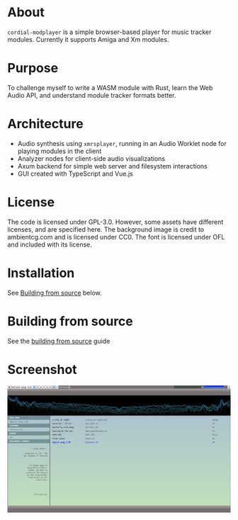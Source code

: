 # About

`cordial-modplayer` is a simple browser-based player for music tracker modules. Currently it supports Amiga and Xm modules.

# Purpose

To challenge myself to write a WASM module with Rust, learn the Web Audio API, and understand module tracker formats better.

# Architecture

- Audio synthesis using `xmrsplayer`, running in an Audio Worklet node for playing modules in the client
- Analyzer nodes for client-side audio visualizations
- Axum backend for simple web server and filesystem interactions
- GUI created with TypeScript and Vue.js

# License

The code is licensed under GPL-3.0. However, some assets have different licenses, and are specified here. The background image is credit to ambientcg.com and is licensed under CC0. The font is licensed under OFL and included with its license.

# Installation

See [Building from source](#building-from-source) below.

# Building from source

See the [building from source](https://github.com/wysiwys/cordial-modplayer/blob/main/docs/build-from-src.md) guide

# Screenshot 

<p align="center">
<img src="https://github.com/wysiwys/cordial-modplayer/blob/main/screenshot.png"/>
</p>
